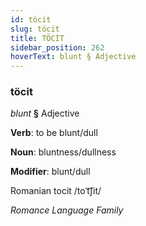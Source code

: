 ```yaml
---
id: töcit
slug: töcit
title: TÖCİT
sidebar_position: 262
hoverText: blunt § Adjective
---
```


### töcit

*blunt* **§** Adjective

**Verb**: to be blunt/dull

**Noun**: bluntness/dullness

**Modifier**: blunt/dull

Romanian tocit /toˈt͡ʃit/

*Romance Language Family*